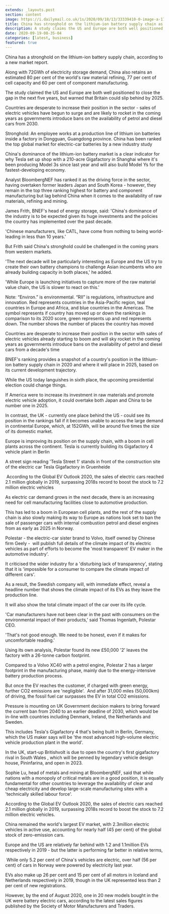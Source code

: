 ```yaml
---
extends: _layouts.post
section: content
image: https://i.dailymail.co.uk/1s/2020/09/18/13/33339410-0-image-a-17_1600431180195.jpg 
title: China has stronghold on the lithium-ion battery supply chain as EV demand soars 
description: A study claims the US and Europe are both well positioned to close the gap to China in the next five years, but warned that the UK could slip behind by 2025. 
date: 2020-09-19-08-35-04 
categories: [latest, business] 
featured: true 
--- 
```

China has a stronghold on the lithium-ion battery supply chain, according to a new market report. 

Along with 72GWh of electricity storage demand, China also retains an estimated 80 per cent of the world's raw material refining, 77 per cent of cell capacity and 60 per cent of component manufacturing.

The study claimed the US and Europe are both well positioned to close the gap in the next five years, but warned that Britain could slip behind by 2025.

Countries are desperate to increase their position in the sector - sales of electric vehicles have begun to surge and are likely to rocket in the coming years as governments introduce bans on the availability of petrol and diesel cars from 2030. 

Stronghold: An employee works at a production line of lithium ion batteries inside a factory in Dongguan, Guangdong province. China has been ranked the top global market for electric-car batteries by a new industry study

China's dominance of the lithium-ion battery market is a clear indicator for why Tesla set up shop with a 210-acre Gigafactory in Shanghai where it's been producing Model 3s since last year and will also build Model Ys for the fastest-developing economy.

Analyst BloombergNEF has ranked it as the driving force in the sector, having overtaken former leaders Japan and South Korea - however, they remain in the top three ranking highest for battery and component manufacturing but lag behind China when it comes to the availability of raw materials, refining and mining.  

James Frith, BNEF's head of energy storage, said: 'China's dominance of the industry is to be expected given its huge investments and the policies the country has implemented over the past decade. 

'Chinese manufacturers, like CATL, have come from nothing to being world-leading in less than 10 years.'

But Frith said China's stronghold could be challenged in the coming years from western markets. 

'The next decade will be particularly interesting as Europe and the US try to create their own battery champions to challenge Asian incumbents who are already building capacity in both places,' he added. 

'While Europe is launching initiatives to capture more of the raw material value chain, the US is slower to react on this.'

Note: “Environ.” is environmental. “RII” is regulations, infrastructure and innovation. Red represents countries in the Asia-Pacific region, teal countries in Europe and Africa, and blue countries in the Americas. The symbol represents if country has moved up or down the rankings in comparison to its 2020 score, green represents up and red represents down. The number shows the number of places the country has moved

Countries are desperate to increase their position in the sector with sales of electric vehicles already starting to boom and will sky rocket in the coming years as governments introduce bans on the availability of petrol and diesel cars from a decade's time

BNEF's ranking provides a snapshot of a country's position in the lithium-ion battery supply chain in 2020 and where it will place in 2025, based on its current development trajectory.

While the US today languishes in sixth place, the upcoming presidential election could change things. 

If America were to increase its investment in raw materials and promote electric vehicle adoption, it could overtake both Japan and China to be number one in 2025. 

In contrast, the UK - currently one place behind the US - could see its position in the rankings fall if it becomes unable to access the large demand in continental Europe, which, at 152GWh, will be around five times the size of its domestic market. 

Europe is improving its position on the supply chain, with a boom in cell plants across the continent. Tesla is currently building its Gigafactory 4 vehicle plant in Berlin

A street sign reading 'Tesla Street 1' stands in front of the construction site of the electric car Tesla Gigafactory in Gruenheide

 According to the Global EV Outlook 2020, the sales of electric cars reached 2.1 million globally in 2019, surpassing 2018s record to boost the stock to 7.2 million electric vehicles

As electric car demand grows in the next decade, there is an increasing need for cell manufacturing facilities close to automotive production. 

This has led to a boom in European cell plants, and the rest of the supply chain is also slowly making its way to Europe as nations look set to ban the sale of passenger cars with internal combustion petrol and diesel engines from as early as 2025 in Norway.

Polestar - the electric-car sister brand to Volvo, itself owned by Chinese firm Geely -  will publish full details of the climate impact of its electric vehicles as part of efforts to become the 'most transparent' EV maker in the automotive industry'.

It criticised the wider industry for a 'disturbing lack of transparency', stating that it is 'impossible for a consumer to compare the climate impact of different cars'. 

As a result, the Swedish company will, with immediate effect, reveal a headline number that shows the climate impact of its EVs as they leave the production line. 

It will also show the total climate impact of the car over its life cycle.  

'Car manufacturers have not been clear in the past with consumers on the environmental impact of their products,' said Thomas Ingenlath, Polestar CEO. 

'That's not good enough. We need to be honest, even if it makes for uncomfortable reading.' 

Using its own analysis, Polestar found its new £50,000 '2' leaves the factory with a 26-tonne carbon footprint. 

Compared to a Volvo XC40 with a petrol engine, Polestar 2 has a larger footprint in the manufacturing phase, mainly due to the energy-intensive battery production process.

But once the EV reaches the customer, if charged with green energy, further CO2 emissions are 'negligible'.  And after 31,000 miles (50,000km) of driving, the fossil fuel car surpasses the EV in total CO2 emissions.

Pressure is mounting on UK Government decision makers to bring forward the current ban from 2040 to an earlier deadline of 2030, which would be in-line with countries including Denmark, Ireland, the Netherlands and Sweden.

This includes Tesla's Gigafactory 4 that's being built in Berlin, Germany, which the US maker says will be 'the most advanced high-volume electric vehicle production plant in the world'.

In the UK, start-up Britishvolt is due to open the country's first gigafactory rival in South Wales , which will be penned by legendary vehicle design house, Pininfarina, and open in 2023. 

Sophie Lu, head of metals and mining at BloombergNEF, said that while nations with a monopoly of critical metals are in a good position, it is equally fundamental for other countries to leverage the availability of clear and cheap electricity and develop large-scale manufacturing sites with a 'technically skilled labour force'.

According to the Global EV Outlook 2020, the sales of electric cars reached 2.1 million globally in 2019, surpassing 2018s record to boost the stock to 7.2 million electric vehicles. 

China remained the world's largest EV market, with 2.3million electric vehicles in active use, accounting for nearly half (45 per cent) of the global stock of zero-emission cars. 

Europe and the US are relatively far behind with 1.2 and 1.1million EVs respectively in 2019 - but the latter is performing far better in relative terms,

 While only 5.2 per cent of China's vehicles are electric, over half (56 per cent) of cars in Norway were powered by electricity last year.

EVs also make up 26 per cent and 15 per cent of all motors in Iceland and Netherlands respectively in 2019, though in the UK represented less than 2 per cent of new registrations. 

However, by the end of August 2020, one in 20 new models bought in the UK were battery electric cars, according to the latest sales figures published by the Society of Motor Manufacturers and Traders.

